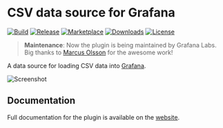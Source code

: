 # CSV data source for Grafana

[![Build](https://github.com/grafana/grafana-csv-datasource/workflows/CI/badge.svg)](https://github.com/grafana/grafana-csv-datasource/actions?query=workflow%3A%22CI%22)
[![Release](https://github.com/grafana/grafana-csv-datasource/workflows/Release/badge.svg)](https://github.com/grafana/grafana-csv-datasource/actions?query=workflow%3ARelease)
[![Marketplace](https://img.shields.io/badge/dynamic/json?logo=grafana&color=F47A20&label=marketplace&prefix=v&query=%24.items%5B%3F%28%40.slug%20%3D%3D%20%22marcusolsson-csv-datasource%22%29%5D.version&url=https%3A%2F%2Fgrafana.com%2Fapi%2Fplugins)](https://grafana.com/grafana/plugins/marcusolsson-csv-datasource)
[![Downloads](https://img.shields.io/badge/dynamic/json?logo=grafana&color=F47A20&label=downloads&query=%24.items%5B%3F%28%40.slug%20%3D%3D%20%22marcusolsson-csv-datasource%22%29%5D.downloads&url=https%3A%2F%2Fgrafana.com%2Fapi%2Fplugins)](https://grafana.com/grafana/plugins/marcusolsson-csv-datasource)
[![License](https://img.shields.io/github/license/grafana/grafana-csv-datasource)](LICENSE)

> **Maintenance**: Now the plugin is being maintained by Grafana Labs. Big thanks to [Marcus Olsson](https://twitter.com/marcusolsson) for the awesome work!

A data source for loading CSV data into [Grafana](https://grafana.com).

![Screenshot](https://github.com/grafana/grafana-csv-datasource/raw/main/src/img/dark.png)

## Documentation

Full documentation for the plugin is available on the [website](https://grafana.github.io/grafana-csv-datasource).

